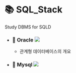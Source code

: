 # 📚 SQL_Stack
Study DBMS for SQLD<br/>
- ### 📖 Oracle <img src="https://img.shields.io/badge/MySQL-4479A1?style=flat-square&logo=mysql&logoColor=white"/>
  * 관계형 데이터베이스의 개요
  
- ### 📖 Mysql <img src="https://img.shields.io/badge/Oracle-2811AB?style=flat-square&logo=oracle&logoColor=white"/>
